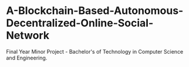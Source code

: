 # A-Blockchain-Based-Autonomous-Decentralized-Online-Social-Network
Final Year Minor Project - Bachelor's of Technology in Computer Science and Engineering.
